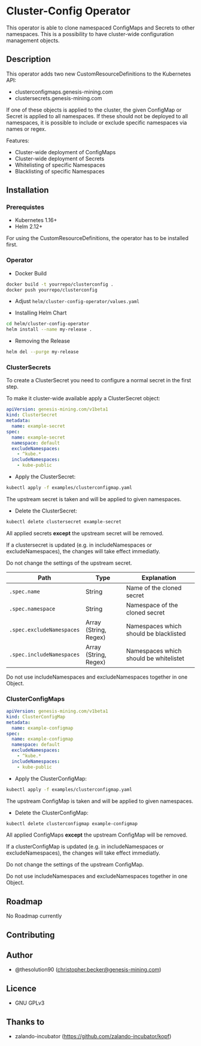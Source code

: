 # Cluster-Config Operator

This operator is able to clone namespaced ConfigMaps and Secrets
to other namespaces. This is a possibility to have cluster-wide
configuration management objects.

## Description

This operator adds two new CustomResourceDefinitions to the Kubernetes API:
* clusterconfigmaps.genesis-mining.com
* clustersecrets.genesis-mining.com

If one of these objects is applied to the cluster, the given ConfigMap
or Secret is applied to all namespaces. If these should not be deployed
to all namespaces, it is possible to include or exclude specific namespaces via names or regex.

Features:
* Cluster-wide deployment of ConfigMaps
* Cluster-wide deployment of Secrets
* Whitelisting of specific Namespaces
* Blacklisting of specific Namespaces

## Installation

### Prerequistes

* Kubernetes 1.16+
* Helm 2.12+

For using the CustomResourceDefinitions, the operator has to be installed first.

### Operator

* Docker Build

```bash
docker build -t yourrepo/clusterconfig .
docker push yourrepo/clusterconfig
```

* Adjust `helm/cluster-config-operator/values.yaml`

* Installing Helm Chart

```bash
cd helm/cluster-config-operator
helm install --name my-release .
```

* Removing the Release

```bash
helm del --purge my-release
```

### ClusterSecrets

To create a ClusterSecret you need to configure a normal secret
in the first step.

To make it cluster-wide available apply a ClusterSecret object:

```yaml
apiVersion: genesis-mining.com/v1beta1
kind: ClusterSecret
metadata:
  name: example-secret
spec:
  name: example-secret
  namespace: default
  excludeNamespaces:
    - ^kube.*
  includeNamespaces:
    - kube-public
```

* Apply the ClusterSecret:

```bash
kubectl apply -f examples/clusterconfigmap.yaml
```

The upstream secret is taken and will be applied to given namespaces.

* Delete the ClusterSecret:
```bash
kubectl delete clustersecret example-secret
```

All applied secrets **except** the upstream secret will be removed.

If a clustersecret is updated (e.g. in includeNamespaces or excludeNamespaces), the changes
will take effect immediatly.

Do not change the settings of the upstream secret.

Path | Type | Explanation
---|---|---
`.spec.name` | String | Name of the cloned secret
`.spec.namespace` | String | Namespace of the cloned secret
`.spec.excludeNamespaces` | Array (String, Regex) | Namespaces which should be blacklisted
`.spec.includeNamespaces` | Array (String, Regex) | Namespaces which should be whitelistet

Do not use includeNamespaces and excludeNamespaces together in one Object.

### ClusterConfigMaps

```yaml
apiVersion: genesis-mining.com/v1beta1
kind: ClusterConfigMap
metadata:
  name: example-configmap
spec:
  name: example-configmap
  namespace: default
  excludeNamespaces:
    - ^kube.*
  includeNamespaces:
    - kube-public
```

* Apply the ClusterConfigMap:

```bash
kubectl apply -f examples/clusterconfigmap.yaml
```

The upstream ConfigMap is taken and will be applied to given namespaces.

* Delete the ClusterConfigMap:
```bash
kubectl delete clusterconfigmap example-configmap
```

All applied ConfigMaps **except** the upstream ConfigMap will be removed.

If a clusterConfigMap is updated (e.g. in includeNamespaces or excludeNamespaces), the changes
will take effect immediatly.

Do not change the settings of the upstream ConfigMap.

Do not use includeNamespaces and excludeNamespaces together in one Object.

## Roadmap

No Roadmap currently

## Contributing

## Author

* @thesolution90 (christopher.becker@genesis-mining.com)

## Licence

* GNU GPLv3

## Thanks to

* zalando-incubator (https://github.com/zalando-incubator/kopf)
